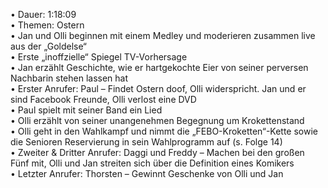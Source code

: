 • Dauer: 1:18:09  
• Themen: Ostern  
• Jan und Olli beginnen mit einem Medley und moderieren zusammen live aus der „Goldelse“  
• Erste „inoffzielle“ Spiegel TV-Vorhersage  
• Jan erzählt Geschichte, wie er hartgekochte Eier von seiner perversen Nachbarin stehen lassen hat  
• Erster Anrufer: Paul – Findet Ostern doof, Olli widerspricht. Jan und er sind Facebook Freunde, Olli verlost eine DVD  
• Paul spielt mit seiner Band ein Lied  
• Olli erzählt von seiner unangenehmen Begegnung um Krokettenstand  
• Olli geht in den Wahlkampf und nimmt die „FEBO-Kroketten“-Kette sowie die Senioren Reservierung in sein Wahlprogramm auf (s. Folge 14)  
• Zweiter & Dritter Anrufer: Daggi und Freddy – Machen bei den großen Fünf mit, Olli und Jan streiten sich über die Definition eines Komikers  
• Letzter Anrufer: Thorsten – Gewinnt Geschenke von Olli und Jan  
